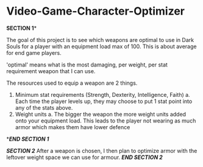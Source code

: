 # Video-Game-Character-Optimizer

******SECTION 1*******

The goal of this project is to see which weapons are optimal to use in Dark Souls for a player with an equipment load max of 100.
This is about average for end game players.

'optimal' means what is the most damaging, per weight, per stat requirement weapon that I can use.

The resources used to equip a weapon are 2 things.
  1. Minimum stat requirements (Strength, Dexterity, Intelligence, Faith)
    a.  Each time the player levels up, they may choose to put 1 stat point into any of the stats above.
  2. Weight units
    a.  The bigger the weapon the more weight units added onto your equipment load.
        This leads to the player not wearing as much armor which makes them have lower defence
  
******END SECTION 1*****


*****SECTION 2*****
After a weapon is chosen, I then plan to optimize armor with the leftover weight space we can use for armour.
*****END SECTION 2*****
